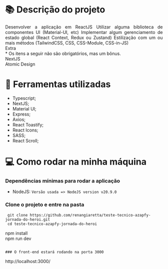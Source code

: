 # :books: Descrição do projeto

<p align="justify">
Desenvolver a aplicação em ReactJS
Utilizar alguma biblioteca de componentes UI (Material-UI, etc)
Implementar algum gerenciamento de estado global (React Context, Redux ou Zustand)
Estilização com um ou mais métodos (TailwindCSS, CSS, CSS-Module, CSS-in-JS)
<br>
  Extra
<br>
* Os itens a seguir não são obrigatórios, mas um bônus.
<br>
NextJS
<br>
Atomic Design
</p>

# :bookmark_tabs: Ferramentas utilizadas 

- Typescript;
- NextJS;
- Material UI;
- Express;
- Axios;
- React Toastify;
- React Icons;
- SASS;
- React Scroll;

# 💻 Como rodar na minha máquina

### Dependências mínimas para rodar a aplicação
  - NodeJS: `Versão usada => NodeJS version v20.9.0`

### Clone o projeto e entre na pasta
```
 git clone https://github.com/renangiaretta/teste-tecnico-azapfy-jornada-do-heroi.git
 cd teste-tecnico-azapfy-jornada-do-heroi
```

 npm install
<br>
 npm run dev
```

### O front-end estará rodando na porta 3000
```
http://localhost:3000/
```

